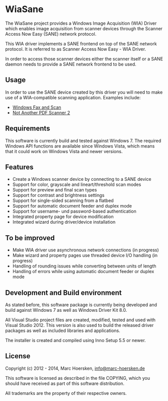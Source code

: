 WiaSane
=======
The WiaSane project provides a Windows Image Acquisition (WIA) Driver
which enables image acquisition from scanner devices through the
Scanner Access Now Easy (SANE) network protocol.

This WIA driver implements a SANE frontend on top of the SANE network
protocol. It is referred to as Scanner Access Now Easy - WIA Driver.

In order to access those scanner devices either the scanner itself or
a SANE daemon needs to provide a SANE network frontend to be used.

Usage
-----
In order to use the SANE device created by this driver you will need to
make use of a WIA-compatible scanning application. Examples include:
- [Windows Fax and Scan](http://bit.ly/windowsfaxandscan)
- [Not Another PDF Scanner 2](http://sourceforge.net/projects/naps2/)

Requirements
------------
This software is currently build and tested against Windows 7.
The required Windows API functions are available since Windows Vista,
which means that it could work on Windows Vista and newer versions.

Features
--------
- Create a Windows scanner device by connecting to a SANE device
- Support for color, grayscale and lineart/threshold scan modes
- Support for preview and final scan types
- Support for contrast and brightness settings
- Support for single-sided scanning from a flatbed
- Support for automatic document feeder and duplex mode
- Support for username- und password-based authentication
- Integrated property page for device modification
- Integrated wizard during driver/device installation

To be improved
--------------
- Make WIA driver use asynchronous network connections (in progress)
- Make wizard and property pages use threaded device I/O handling (in progress)
- Handling of rounding issues while converting between units of length
- Handling of errors while using automatic document feeder or duplex mode

Development and Build environment
---------------------------------
As stated before, this software package is currently being developed
and build against Windows 7 as well as Windows Driver Kit 8.0.

All Visual Studio project files are created, modified, tested and used
with Visual Studio 2012. This version is also used to build the
released driver packages as well as included libraries and applications.

The installer is created and compiled using Inno Setup 5.5 or newer.

License
-------
Copyright (c) 2012 - 2014, Marc Hoersken, <info@marc-hoersken.de>

This software is licensed as described in the file COPYING, which
you should have received as part of this software distribution.

All trademarks are the property of their respective owners.
